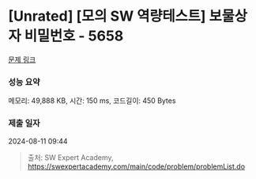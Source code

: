 # [Unrated] [모의 SW 역량테스트] 보물상자 비밀번호 - 5658 

[문제 링크](https://swexpertacademy.com/main/code/problem/problemDetail.do?contestProbId=AWXRUN9KfZ8DFAUo) 

### 성능 요약

메모리: 49,888 KB, 시간: 150 ms, 코드길이: 450 Bytes

### 제출 일자

2024-08-11 09:44



> 출처: SW Expert Academy, https://swexpertacademy.com/main/code/problem/problemList.do